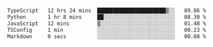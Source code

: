 <!--START_SECTION:waka-->

```txt
TypeScript   12 hrs 24 mins  ██████████████████████▒░░   89.86 %
Python       1 hr 8 mins     ██░░░░░░░░░░░░░░░░░░░░░░░   08.30 %
JavaScript   12 mins         ▒░░░░░░░░░░░░░░░░░░░░░░░░   01.48 %
TSConfig     1 min           ░░░░░░░░░░░░░░░░░░░░░░░░░   00.23 %
Markdown     0 secs          ░░░░░░░░░░░░░░░░░░░░░░░░░   00.08 %
```

<!--END_SECTION:waka-->

